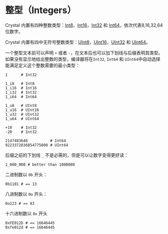 # 整型（Integers）

Crystal 内置有四种整数类型：[Int8](http://crystal-lang.org/api/Int8.html)，[Int16](http://crystal-lang.org/api/Int16.html)，[Int32](http://crystal-lang.org/api/Int32.html) 和 [Int64](http://crystal-lang.org/api/Int64.html)，依次代表8,16,32,64位数字。

Crystal 内置有四中无符号整数类型：[UInt8](http://crystal-lang.org/api/UInt8.html)，[UInt16](http://crystal-lang.org/api/UInt16.html)，[UInt32](http://crystal-lang.org/api/UInt32.html) 和 [UInt64](http://crystal-lang.org/api/UInt64.html)。

一个整型文本前可以声明 `+` 或者 `-`，在文本后也可以加下划线与后缀表明其类型。如果没有显示地给出整数的类型，编译器将在`Int32`, `Int64` 和 `UInt64`中自动选择能满足定义这个整数需要的最小类型：

```crystal
1      # Int32

1_i8   # Int8
1_i16  # Int16
1_i32  # Int32
1_i64  # Int64

1_u8   # UInt8
1_u16  # UInt16
1_u32  # UInt32
1_u64  # UInt64

+10    # Int32
-20    # Int32

2147483648          # Int64
9223372036854775808 # UInt64
```

后缀之前的下划线 `_` 不是必需的，但是可以让数字变得更好读：

```crystal
1_000_000 # better than 1000000
```

二进制数以 `0b` 开头：

```crystal
0b1101 # == 13
```

八进制数以 `0o` 开头：

```crystal
0o123 # == 83
```

十六进制数以 `0x` 开头

```crystal
0xFE012D # == 16646445
0xfe012d # == 16646445
```

